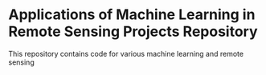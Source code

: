 # Applications of Machine Learning in Remote Sensing Projects Repository

This repository contains code for various machine learning and remote sensing 